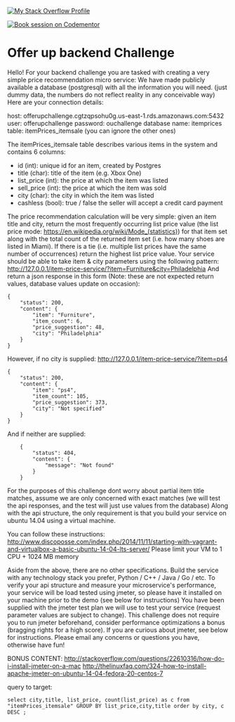 [![My Stack Overflow Profile](https://stackexchange.com/users/flair/673865.png)](http://stackexchange.com/users/673865)

[![Book session on Codementor](https://cdn.codementor.io/badges/book_session_github.svg)](https://www.codementor.io/chb0codementor?utm_source=github&utm_medium=button&utm_term=chb0codementor&utm_campaign=github)


# Offer up backend Challenge 


Hello! For your backend challenge you are tasked with creating a very simple price recommendation micro service:
We have made publicly available a database (postgresql) with all the information you will need. (just dummy data, the numbers do not reflect reality in any conceivable way)
Here are your connection details:

host: offerupchallenge.cgtzqpsohu0g.us-east-1.rds.amazonaws.com:5432 user: offerupchallenge
password: ouchallenge
database name: itemprices
table: itemPrices_itemsale (you can ignore the other ones)

The itemPrices_itemsale table describes various items in the system and contains 6 columns:

* id (int): unique id for an item, created by Postgres
* title (char): title of the item (e.g. Xbox One)
* list_price (int): the price at which the item was listed
* sell_price (int): the price at which the item was sold
* city (char): the city in which the item was listed
* cashless (bool): true / false the seller will accept a credit card payment


The price recommendation calculation will be very simple: given an item title and city, return the most frequently occurring 
list price value (the list price mode: https://en.wikipedia.org/wiki/Mode_(statistics)) for that item set along with the total 
count of the returned item set (i.e. how many shoes are listed in Miami). If there is a tie (i.e. multiple list prices have 
the same number of occurrences) return the highest list price value.
Your service should be able to take item & city parameters using the following pattern:
http://127.0.0.1/item-price-service/?item=Furniture&city=Philadelphia
And return a json response in this form (Note: these are not expected return values, database values update on occasion):

```
{
    "status": 200,
    "content": {
        "item": "Furniture",
        "item_count": 6,
        "price_suggestion": 48,
        "city": "Philadelphia"
    } 
}
```

However, if no city is supplied: http://127.0.0.1/item-price-service/?item=ps4
```
{
    "status": 200,
    "content": {
        "item": "ps4",
        "item_count": 105,
        "price_suggestion": 373,
        "city": "Not specified"
    } 
}
```

And if neither are supplied:
```
    {
        "status": 404,
        "content": {
            "message": "Not found"
        }
    }
```
For the purposes of this challenge dont worry about partial item title matches, assume we are only concerned with exact matches (we will test the api responses, and the test will just use values from the database)
Along with the api structure, the only requirement is that you build your service on ubuntu 14.04 using a virtual machine. 

You can follow these instructions:
http://www.discoposse.com/index.php/2014/11/11/starting-with-vagrant-and-virtualbox-a-basic-ubuntu-14-04-lts-server/
Please limit your VM to 1 CPU + 1024 MB memory

Aside from the above, there are no other specifications. Build the service with any technology stack you prefer, Python / C++ / Java / Go / etc.
To verify your api structure and measure your microservice's performance, your service will be load tested using jmeter, 
so please have it installed on your machine prior to the demo (see below for instructions) You have been supplied with 
the jmeter test plan we will use to test your service (request parameter values are subject to change). 
This challenge does not require you to run jmeter beforehand, consider performance optimizations a bonus (bragging rights for a high score). 
If you are curious about jmeter, see below for instructions. Please email any concerns or questions you have, otherwise have fun!

BONUS CONTENT:
http://stackoverflow.com/questions/22610316/how-do-i-install-jmeter-on-a-mac 
http://thelinuxfaq.com/324-how-to-install-apache-jmeter-on-ubuntu-14-04-fedora-20-centos-7

query to target:
```
select city,title, list_price, count(list_price) as c from "itemPrices_itemsale" GROUP BY list_price,city,title order by city, c DESC ;
```
